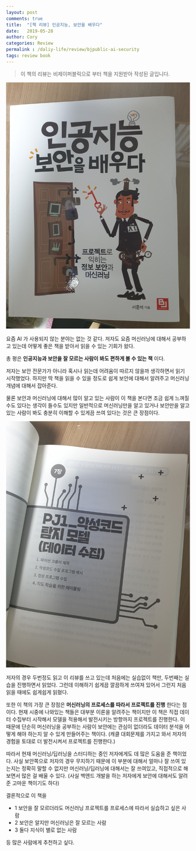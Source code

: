 ```yaml
---
layout: post
comments: true
title:  "[책 리뷰] 인공지능, 보안을 배우다"
date:   2019-05-28
author: Cory
categories: Review
permalink : /daliy-life/review/bjpublic-ai-security
tags: review book
---
```


> 이 책의 리뷰는 비제이퍼블릭으로 부터 책을 지원받아 작성된 글입니다.

<img src="/assets/review/ai-security/bjpublic-ai-security-01.jpeg" title="ai-security-01">

요즘 AI 가 사용되지 않는 분야는 없는 것 같다. 저자도 요즘 머신러닝에 대해서 공부하고 있는데 어떻게 좋은 책을 받아서 읽을 수 있는 기회가 왔다.

총 평은 __인공지능과 보안을 잘 모르는 사람이 봐도 편하게 볼 수 있는 책__ 이다.

저자는 보안 전문가가 아니라 혹시나 읽는데 어려움이 따르지 않을까 생각하면서 읽기 시작했었다. 하지만 딱 책을 읽을 수 있을 정도로 쉽게 보안에 대해서 알려주고 머신러닝 개념에 대해서 잡아준다.

물론 보안과 머신러닝에 대해서 많이 알고 있는 사람이 이 책을 본다면 조금 쉽게 느껴질 수도 있다는 생각이 들수도 있지만 일반적으로 머신러닝만을 알고 있거나 보안만을 알고 있는 사람이 봐도 충분히 이해할 수 있게끔 쓰여 있다는 것은 큰 장점이다. 

<img src="/assets/review/ai-security/bjpublic-ai-security-02.jpeg" title="ai-security-01">

저자의 경우 두번정도 읽고 이 리뷰를 쓰고 있는데 처음에는 실습없이 책만, 두번째는 실습을 진행하면서 읽었다. 그런데 이해하기 쉽게끔 깔끔하게 쓰여져 있어서 그런지 처음 읽을 때에도 쉽게쉽게 읽혔다.

또한 이 책의 가장 큰 장점은 __머신러닝의 프로세스를 따라서 프로젝트를 진행__ 한다는 점이다. 현재 시중에 나와있는 책들은 대부분 이론을 알려주는 책이지만 이 책은 직접 데이터 수집부터 시작해서 모델을 적용해서 발전시키는 방향까지 프로젝트를 진행한다. 이 때문에 단순히 머신러닝을 공부하는 사람이 보안에는 관심이 없더라도 데이터 분석을 어떻게 해야 하는지 알 수 있게 만들어주는 책이다. (캐클 대회문제를 가지고 와서 저자의 경험을 토대로 더 발전시켜서 프로젝트를 진행한다.)

따라서 현재 머신러닝/딥러닝을 스터디하는 중인 저자에게도 데 많은 도움을 준 책이었다. 사실 보안쪽으로 저자의 경우 무지하기 때문에 이 부분에 대해서 얼마나 잘 쓰여 있는지는 정확히 말할 수 없지만 머신러닝/딥러닝에 대해서는 잘 쓰여있고, 직접적으로 해보면서 많은 걸 배울 수 있다. (사실 백앤드 개발을 하는 저자에게 보안에 대해서도 알려준 고마운 책이기도 하다)

결론적으로 이 책을 

- 1 보안을 잘 모르더라도 머신러닝 프로젝트를 프로세스에 따라서 실습하고 싶은 사람
- 2 보안은 알지만 머신러닝은 잘 모르는 사람
- 3 둘다 지식이 별로 없는 사람 

등 많은 사람에게 추천하고 싶다.
